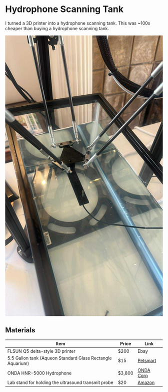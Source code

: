 # Hydrophone Scanning Tank

I turned a 3D printer into a hydrophone scanning tank. This was ~100x cheaper than buying a hydrophone scanning tank.

![Tank image](image.png)

## Materials

| Item                                                       | Price  | Link                                                                                                                             |
| ---------------------------------------------------------- | ------ | -------------------------------------------------------------------------------------------------------------------------------- |
| FLSUN Q5 delta-style 3D printer                            | $200   | Ebay                                                                                                                             |
| 5.5 Gallon tank (Aqueon Standard Glass Rectangle Aquarium) | $15    | [Petsmart](https://www.petsmart.com/fish/tanks-aquariums-and-nets/aquariums/aqueon-standard-glass-rectangle-aquarium-78711.html) |
| ONDA HNR-5000 Hydrophone                                   | $3,800 | [ONDA Corp](https://www.ondacorp.com/hnr-needle-hydrophone/)                                                                     |
| Lab stand for holding the ultrasound transmit probe        | $20    | [Amazon](https://www.amazon.com/QWORK-Laboratory-Metalware-Support-Condenser/dp/B0CF5NY4W4/)                                     |
